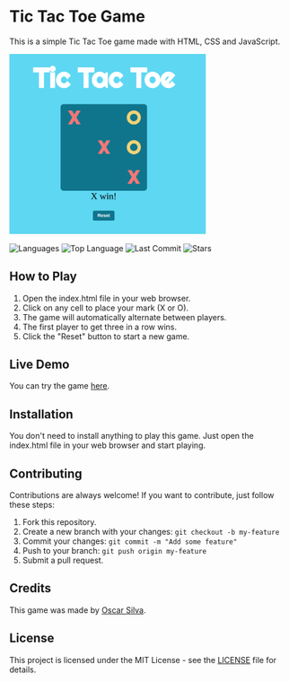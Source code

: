 # Tic Tac Toe Game

This is a simple Tic Tac Toe game made with HTML, CSS and JavaScript.

<img src="https://github.com/SilvaOz/Game-tic-tac-toe/blob/main/img/Screenshot%20from%202023-03-24%2022-20-55.png" width="350">

![Languages](https://img.shields.io/github/languages/count/silvaoz/Game-tic-tac-toe)
![Top Language](https://img.shields.io/github/languages/top/silvaoz/Game-tic-tac-toe)
![Last Commit](https://img.shields.io/github/last-commit/silvaoz/Game-tic-tac-toe)
![Stars](https://img.shields.io/github/stars/silvaoz/Game-tic-tac-toe)




## How to Play

1. Open the index.html file in your web browser.
2. Click on any cell to place your mark (X or O).
3. The game will automatically alternate between players.
4. The first player to get three in a row wins.
5. Click the "Reset" button to start a new game.

## Live Demo

You can try the game [here](silvaoz.github.io/Game-tic-tac-toe/).

## Installation

You don't need to install anything to play this game. Just open the index.html file in your web browser and start playing.

## Contributing

Contributions are always welcome! If you want to contribute, just follow these steps:

1. Fork this repository.
2. Create a new branch with your changes: `git checkout -b my-feature`
3. Commit your changes: `git commit -m "Add some feature"`
4. Push to your branch: `git push origin my-feature`
5. Submit a pull request.

## Credits

This game was made by [Oscar Silva](https://github.com/SilvaOz).

## License

This project is licensed under the MIT License - see the [LICENSE](LICENSE) file for details.
